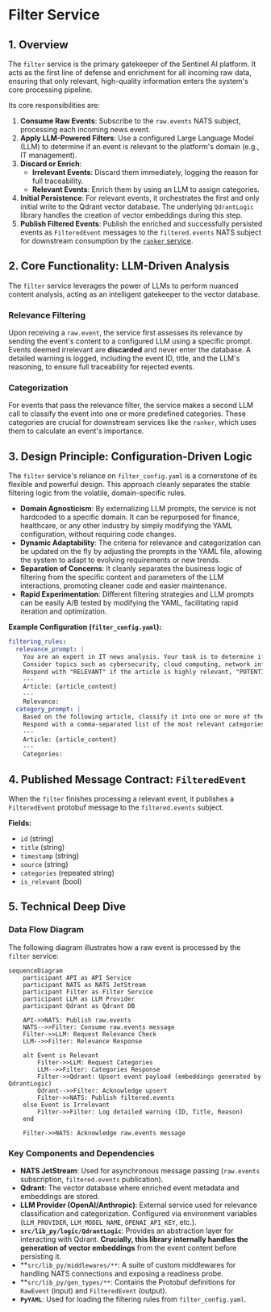 # Filter Service

## 1. Overview

The `filter` service is the primary gatekeeper of the Sentinel AI platform. It acts as the first line of defense and enrichment for all incoming raw data, ensuring that only relevant, high-quality information enters the system's core processing pipeline.

Its core responsibilities are:
1.  **Consume Raw Events**: Subscribe to the `raw.events` NATS subject, processing each incoming news event.
2.  **Apply LLM-Powered Filters**: Use a configured Large Language Model (LLM) to determine if an event is relevant to the platform's domain (e.g., IT management).
3.  **Discard or Enrich**:
    *   **Irrelevant Events**: Discard them immediately, logging the reason for full traceability.
    *   **Relevant Events**: Enrich them by using an LLM to assign categories.
4.  **Initial Persistence**: For relevant events, it orchestrates the first and only initial write to the Qdrant vector database. The underlying `QdrantLogic` library handles the creation of vector embeddings during this step.
5.  **Publish Filtered Events**: Publish the enriched and successfully persisted events as `FilteredEvent` messages to the `filtered.events` NATS subject for downstream consumption by the [`ranker` service](./ranker.md).

## 2. Core Functionality: LLM-Driven Analysis

The `filter` service leverages the power of LLMs to perform nuanced content analysis, acting as an intelligent gatekeeper to the vector database.

### Relevance Filtering

Upon receiving a `raw.event`, the service first assesses its relevance by sending the event's content to a configured LLM using a specific prompt. Events deemed irrelevant are **discarded** and never enter the database. A detailed warning is logged, including the event ID, title, and the LLM's reasoning, to ensure full traceability for rejected events.

### Categorization

For events that pass the relevance filter, the service makes a second LLM call to classify the event into one or more predefined categories. These categories are crucial for downstream services like the `ranker`, which uses them to calculate an event's importance.

## 3. Design Principle: Configuration-Driven Logic

The `filter` service's reliance on `filter_config.yaml` is a cornerstone of its flexible and powerful design. This approach cleanly separates the stable filtering logic from the volatile, domain-specific rules.

*   **Domain Agnosticism**: By externalizing LLM prompts, the service is not hardcoded to a specific domain. It can be repurposed for finance, healthcare, or any other industry by simply modifying the YAML configuration, without requiring code changes.
*   **Dynamic Adaptability**: The criteria for relevance and categorization can be updated on the fly by adjusting the prompts in the YAML file, allowing the system to adapt to evolving requirements or new trends.
*   **Separation of Concerns**: It cleanly separates the business logic of filtering from the specific content and parameters of the LLM interactions, promoting cleaner code and easier maintenance.
*   **Rapid Experimentation**: Different filtering strategies and LLM prompts can be easily A/B tested by modifying the YAML, facilitating rapid iteration and optimization.

**Example Configuration (`filter_config.yaml`):**
```yaml
filtering_rules:
  relevance_prompt: |
    You are an expert in IT news analysis. Your task is to determine if the following news article is relevant to an IT manager.
    Consider topics such as cybersecurity, cloud computing, network infrastructure, software development, data management, IT strategy, and compliance.
    Respond with "RELEVANT" if the article is highly relevant, "POTENTIALLY_RELEVANT" if it has some relevance, and "IRRELEVANT" otherwise.
    ---
    Article: {article_content}
    ---
    Relevance:
  category_prompt: |
    Based on the following article, classify it into one or more of these categories: Cybersecurity, Cloud Computing, Network Infrastructure, Software Development, Other.
    Respond with a comma-separated list of the most relevant categories.
    ---
    Article: {article_content}
    ---
    Categories:
```

## 4. Published Message Contract: `FilteredEvent`

When the `filter` finishes processing a relevant event, it publishes a `FilteredEvent` protobuf message to the `filtered.events` subject.

**Fields:**
- `id` (string)
- `title` (string)
- `timestamp` (string)
- `source` (string)
- `categories` (repeated string)
- `is_relevant` (bool)

## 5. Technical Deep Dive

### Data Flow Diagram

The following diagram illustrates how a raw event is processed by the `filter` service:

```mermaid
sequenceDiagram
    participant API as API Service
    participant NATS as NATS JetStream
    participant Filter as Filter Service
    participant LLM as LLM Provider
    participant Qdrant as Qdrant DB

    API->>NATS: Publish raw.events
    NATS-->>Filter: Consume raw.events message
    Filter->>LLM: Request Relevance Check
    LLM-->>Filter: Relevance Response

    alt Event is Relevant
        Filter->>LLM: Request Categories
        LLM-->>Filter: Categories Response
        Filter->>Qdrant: Upsert event payload (embeddings generated by QdrantLogic)
        Qdrant-->>Filter: Acknowledge upsert
        Filter->>NATS: Publish filtered.events
    else Event is Irrelevant
        Filter->>Filter: Log detailed warning (ID, Title, Reason)
    end

    Filter->>NATS: Acknowledge raw.events message
```

### Key Components and Dependencies

*   **NATS JetStream**: Used for asynchronous message passing (`raw.events` subscription, `filtered.events` publication).
*   **Qdrant**: The vector database where enriched event metadata and embeddings are stored.
*   **LLM Provider (OpenAI/Anthropic)**: External service used for relevance classification and categorization. Configured via environment variables (`LLM_PROVIDER`, `LLM_MODEL_NAME`, `OPENAI_API_KEY`, etc.).
*   **`src/lib_py/logic/QdrantLogic`**: Provides an abstraction layer for interacting with Qdrant. **Crucially, this library internally handles the generation of vector embeddings** from the event content before persisting it.
*   **`src/lib_py/middlewares/**`: A suite of custom middlewares for handling NATS connections and exposing a readiness probe.
*   **`src/lib_py/gen_types/**`: Contains the Protobuf definitions for `RawEvent` (input) and `FilteredEvent` (output).
*   **`PyYAML`**: Used for loading the filtering rules from `filter_config.yaml`.